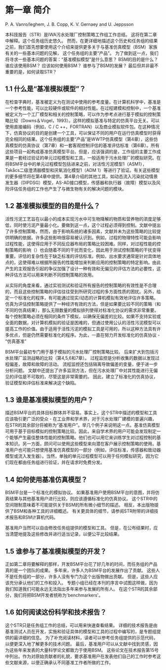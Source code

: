 # 第一章 简介
P. A. Vanro/leghem, J. B. Copp, K. V. Gernaey and U. Jeppsson

本科技报告（STR）是IWA污水处理厂控制策略工作组工作总结。 这将在第二章中解释。这个任务组历史悠久。 然而，在更详细地描述这个历史和任务组的结果之前，我们首先想要使用这个介绍来提供更多关于与基准仿真模型（BSM）家族有关的一些基本问题的见解， 这个任务组的主要“产品”。 为了做到这一点，我们将寻求一些基本问题的答案：“基准模拟模型”是什么意思？ BSM的目的是什么？ 谁应该使用BSM？ 应该如何使用BSM？ 谁参与了BSM的发展？ 最后但并非最不重要的是，如何读取STR？

## 1.1 什么是“基准模拟模型”？
在检查字典时，基准被定义为在测试中使用的参考度量。在计算机科学中，基准是一个参考性能，可以比较硬件或软件的相对性能。在过程建模和控制中，一个基准被定义为一个工厂模型和相关的控制策略，可以作为参考点进行基于模拟的控制策略比较（Downs＆Vogel，1993）。这样的模拟基准与特定的仿真平台无关。可以使用直接编码（例如，C / C ++，FORTRAN）以及商业模拟软件包。在这种情况下，仿真协议的目的是创建一个工具，可以保证不同的用户在运行仿真模型时获得完全相同的结果。这个任务组的主要“产品”是WWTP仿真模型（第4章），这些仿真模型的仿真协议（第7章）和一套客观控制评估的基准评估标准（第6章）。所有这些项目一起构成基准仿真模型平台。但是，应该强调的是，工作组的主要工作成果是一套经过验证的单元过程模型和工具，一般适用于污水处理厂的模拟研究。在将BSM平台中的单元过程模型包括进来之前，对活性污泥模型1（ASM1），Takåcs二级澄清器模型和厌氧消化模型1（ADM 1）等进行了验证。有关这些模型的更多细节将在第4章中提供。第4章介绍的其他工具，如动态流入污染扰动情景发生器（DIPDSG）模型，AS-AD接口模型，传感器和执行器（故障）模型以及风险评估任务组的工作也产生了与微生物有关的解决问题的模块。

## 1.2 基准模拟模型的目的是什么？
活性污泥工艺旨在以最小的成本实现污水中可生物降解的物质和营养物的浓度足够低，同时使污泥产量最小化。要做到这一点，这个过程必须得到控制。文献中提出了许多控制策略，然而，由于影响系统的诸多因素，文献并未为这些策略的比较提供明确的依据。许多这些影响很容易被认识到。例如，过程的物理特性可能会影响过程性能，这使得应用于不同反应器布局的策略比较困难。同样，对过程性能的控制策略的影响（）也会随着不同的干扰而变化，因此用于测试控制策略的干扰变得重要。评估的复杂性在于缺乏标准的评估标准。例如，出水要求通常是针对具体地点的，这使得难以根据所报告的性能增加来判断应用的控制策略的特定影响。由此产生的主观报告引起的争议加强了设计一种有效和无偏见的评估方法的必要性，这种评估方法可以用来判断不同控制策略的效用。

从实际的角度来看，通过实验测试和验证所有报告的控制策略的有效性是不合理的，而且这些控制策略的评估往往受到所研究过程的多方面性质的困扰。另外，给定一个标准化的程序，有可能通过现实/动态的计算机模拟有效地评估许多策略。仿真为评估控制策略提供了一种经济有效的方法，但是如果要比较不同的策略（和不同的仿真结果），那么无限数量的模拟排列使得对标准化协议的需求非常重要。每个控制策略必须在相同的条件下模拟，以确保无偏差的比较。如果不支持实验或全面的数据，对计算机模拟的验证是困难的，但通过使用公认的活性污泥模型可以提高工作的价值。由于适用于活性污泥的模拟工具是可用的，所以这种方法具有许多优点，但是仍然需要标准化的程序。为此，一直在努力开发标准化的仿真协议 - “仿真基准”

BSM平台最初专门用于基于模拟的污水处理厂控制策略比较。 后来扩大到包括污水处理厂监测战略的比较（第4,5,6和7章）。 过程监控是分析收集的数据以发现过程偏差，故障和故障的活动。 流程监控还包括隔离导致偏差的变量，便于进一步分析问题。 文献中还提出了许多监测方法，但在污水处理厂中对其性能进行无偏见的评估是不可取的，尽管这是非常需要的。 因此，建立了标准化的仿真协议，验证模型和评估标准来解决这个缺陷。

## 1.3 谁是基准模拟模型的用户？
描述BSM平台的具体目标群体并不容易。事实上，这个STR中描述的模型和工具应该吸引更广泛的受众 - 在工业界和学术界，对于污水处理厂建模的普遍兴趣，在STR的其余部分将被称为“基准用户”。举几个例子来说明这一点。基准仿真模型可用于基于目标模拟的控制策略比较。因此，来自学术界的用户可能会发现制定一个能够产生最佳整体性能的控制策略。他们也可以用它来训练学生对过程控制的基本知识。另一方面，顾问可以使用这些模型来向潜在客户展示控制策略的使用。基准用户也可能只想使用基准仿真模型的一部分（例如，评估标准，传感器和致动器模型或流入发生器）。当然，单独的单元过程模型可以用于任何模拟研究，因为它们现在都由任务组进行验证，并在请求时免费分发。

## 1.4 如何使用基准仿真模型？
BSM平台是一个标准化的模拟协议。 如果基准用户使用BSM平台的意图，并将仿真结果与其他基准用户进行比较，则应该遵循标准化的仿真协议。 这个STR中的空间限制意味着不可能提供关于BSM的所有微小细节的描述。 相反，本出版物提供了BSM和各种工具的详细概述。 有关更具体的细节，请参阅STR附带的详细技术报告和BSM计算机代码。

基准用户当然可以自由修改任务组提供的模型和工具。 但是，在公布结果时，应当清楚地提及这些修改并进行适当记录，以便公平比较结果。

## 1.5 谁参与了基准模拟模型的开发？
正如第二章将要解释的那样，开发BSM平台花了好几年的时间，而任务组的产品真的是一个团队的成果。 多年来，许多人为BSM平台的发展作出了贡献。 这些人不是任务组的一部分，许多人没有专门为这个出版物做出贡献。 但是，这些人应该充分承认他们的工作和投入。 专题小组已经在本刊的序言中试图这样做，因为我们知道我们可能永远无法指出多年来参与发展的所有人。 在这个STR的其余部分，我们将把BSM开发者统称为'benchmarkers'。

## 1.6 如何阅读这份科学和技术报告？
这个STR只是任务组工作的总结，可以用来快速查看结果。 详细的技术报告是由基准测试人员在开发，实施和验证具体的模型和工具的过程中编写的，是专题组提供的最详细的信息。 为了补充阅读材料，读者可以参考任务组提供的示范代码，以便更深入地了解更多的技术问题。 最后，基准用户可以从文献中找到灵感，因为这些年来发表的大量科学论文都致力于使用BSM。 这些论文在技术报告第15号中列出。作为对原始贡献者的礼貌，要求基准用户在发表他们自己的工作时参考这些文献来源，以便正确承认不同基准工作者所做的工作。
